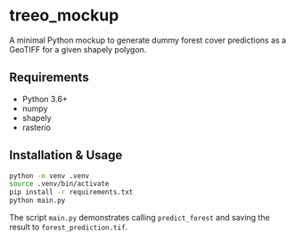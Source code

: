 # treeo_mockup

A minimal Python mockup to generate dummy forest cover predictions as a GeoTIFF for a given shapely polygon.

## Requirements

- Python 3.6+
- numpy
- shapely
- rasterio

## Installation & Usage

```bash
python -m venv .venv
source .venv/bin/activate
pip install -r requirements.txt
python main.py
```

The script `main.py` demonstrates calling `predict_forest` and saving the result to `forest_prediction.tif`.